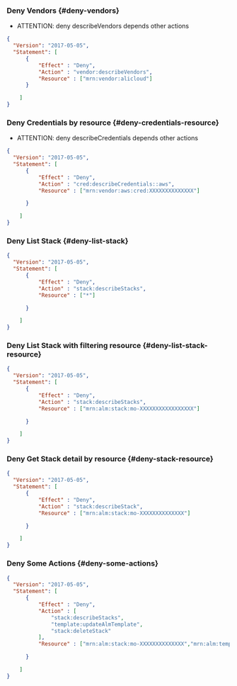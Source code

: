

### Deny Vendors {#deny-vendors}

- ATTENTION: deny describeVendors depends other actions

```json
{
  "Version": "2017-05-05",
  "Statement": [
      {
          "Effect" : "Deny",
          "Action" : "vendor:describeVendors",
          "Resource" : ["mrn:vendor:alicloud"]
      }

    ]
}
```


### Deny Credentials by resource {#deny-credentials-resource}

 - ATTENTION: deny describeCredentials depends other actions

```json
{
  "Version": "2017-05-05",
  "Statement": [
      {
          "Effect" : "Deny",
          "Action" : "cred:describeCredentials::aws",
          "Resource" : ["mrn:vendor:aws:cred:XXXXXXXXXXXXXX"]

      }

    ]
}
```


### Deny List Stack {#deny-list-stack}

```json
{
  "Version": "2017-05-05",
  "Statement": [
      {
          "Effect" : "Deny",
          "Action" : "stack:describeStacks",
          "Resource" : ["*"]

      }

    ]
}
```

### Deny List Stack with filtering resource {#deny-list-stack-resource}

```json
{
  "Version": "2017-05-05",
  "Statement": [
      {
          "Effect" : "Deny",
          "Action" : "stack:describeStacks",
          "Resource" : ["mrn:alm:stack:mo-XXXXXXXXXXXXXXXXX"]

      }

    ]
}
```

### Deny Get Stack detail by resource {#deny-stack-resource}

```json
{
  "Version": "2017-05-05",
  "Statement": [
      {
          "Effect" : "Deny",
          "Action" : "stack:describeStack",
          "Resource" : ["mrn:alm:stack:mo-XXXXXXXXXXXXXX"]

      }

    ]
}
```

### Deny Some Actions {#deny-some-actions}

```json
{
  "Version": "2017-05-05",
  "Statement": [
      {
          "Effect" : "Deny",
          "Action" : [
              "stack:describeStacks",
              "template:updateAlmTemplate",
              "stack:deleteStack"
          ],
          "Resource" : ["mrn:alm:stack:mo-XXXXXXXXXXXXXX","mrn:alm:template:mo-XXXXXXXXXXXXXX"]

      }

    ]
}
```
